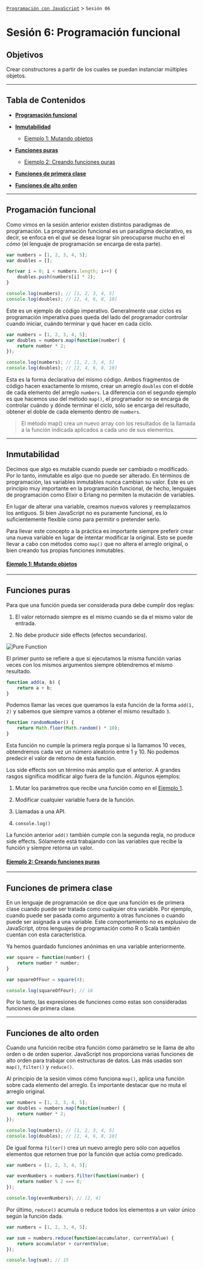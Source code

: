 
[`Programación con JavaScript`](../Readme.md) > `Sesión 06`

# Sesión 6: Programación funcional

## Objetivos

Crear constructores a partir de los cuales se puedan instanciar múltiples objetos.

---

## Tabla de Contenidos

- **[Programación funcional](#programación-funcional)**

- **[Inmutabilidad](#inmutabilidad)**

	- [Ejemplo 1: Mutando objetos](./Ejemplo-01)

- **[Funciones puras](#funciones-puras)**

	- [Ejemplo 2: Creando funciones puras](./Ejemplo-02)

- **[Funciones de primera clase](#funciones-de-primera-clase)**

- **[Funciones de alto orden](#funciones-de-alto-orden)**

---

## Progamación funcional

Como vimos en la sesión anterior existen distintos paradigmas de programación. La programación funcional es un paradigma declarativo, es decir, se enfoca en el _qué_ se desea lograr sin preocuparse mucho en el _cómo_ (el lenguaje de programación se encarga de esta parte).

```javascript
var numbers = [1, 2, 3, 4, 5];
var doubles = [];

for(var i = 0; i < numbers.length; i++) {
	doubles.push(numbers[i] * 2);
}

console.log(numbers); // [1, 2, 3, 4, 5]
console.log(doubles); // [2, 4, 6, 8, 10]
```

Este es un ejemplo de código imperativo. Generalmente usar ciclos es programación imperativa pues queda del lado del programador controlar cuando iniciar, cuándo terminar y qué hacer en cada ciclo.

```javascript
var numbers = [1, 2, 3, 4, 5];
var doubles = numbers.map(function(number) {
	return number * 2;
});

console.log(numbers); // [1, 2, 3, 4, 5]
console.log(doubles); // [2, 4, 6, 8, 10]
```

Esta es la forma declarativa del mismo código. Ambos fragmentos de código hacen exactamente lo mismo, crear un arreglo `doubles` con el doble de cada elemento del arreglo `numbers`. La diferencia con el segundo ejemplo es que hacemos uso del método `map()`, el programador no se encarga de controlar cuándo y dónde terminar el ciclo, sólo se encarga del resultado, obtener el doble de cada elemento dentro de `numbers`.

> El método map() crea un nuevo array con los resultados de la llamada a la función indicada aplicados a cada uno de sus elementos.

---

## Inmutabilidad

Decimos que algo es mutable cuando puede ser cambiado o modificado. Por lo tanto, inmutable es algo que no puede ser alterado. En términos de programación, las variables inmutables nunca cambian su valor. Este es un principio muy importante en la programación funcional, de hecho, lenguajes de programación como Elixir o Erlang no permiten la mutación de variables.

En lugar de alterar una variable, creamos nuevos valores y reemplazamos los antiguos. Si bien JavaScript no es puramente funcional, es lo suficientemente flexible como para permitir o pretender serlo.

Para llevar este concepto a la práctica es importante siempre preferir crear una nueva variable en lugar de intentar modificar la original. Esto se puede llevar a cabo con métodos como `map()` que no altera el arreglo original, o bien creando tus propias funciones inmutables.

#### [Ejemplo 1: Mutando objetos](./Ejemplo-01)

---

## Funciones puras

Para que una función pueda ser considerada pura debe cumplir dos reglas:

1. El valor retornado siempre es el mismo cuando se da el mismo valor de entrada.

2. No debe producir side effects (efectos secundarios).

![Pure Function](./assets/pure-function.png)

El primer punto se refiere a que si ejecutamos la misma función varias veces con los mismos argumentos siempre obtendremos el mismo resultado.

```javascript
function add(a, b) {
	return a + b;
}
```

Podemos llamar las veces que queramos la esta función de la forma `add(1, 2)` y sabemos que siempre vamos a obtener el mismo resultado `3`.

```javascript
function randomNumber() {
	return Math.floor(Math.random() * 10);
}
```

Esta función no cumple la primera regla porque si la llamamos 10 veces, obtendremos cada vez un número aleatorio entre 1 y 10. No podemos predecir el valor de retorno de esta función.

Los side effects son un término más amplio que el anterior. A grandes rasgos significa modificar algo fuera de la función. Algunos ejemplos:

1. Mutar los parámetros que recibe una función como en el [Ejemplo 1](./Ejemplo-01).

2. Modificar cualquier variable fuera de la función.

3. Llamadas a una API.

4. `console.log()`

La función anterior `add()` también cumple con la segunda regla, no produce side effects. Sólamente está trabajando con las variables que recibe la función y siempre retorna un valor.

#### [Ejemplo 2: Creando funciones puras](./Ejemplo-02)

---

## Funciones de primera clase

En un lenguaje de programación se dice que una función es de primera clase cuando puede ser tratada como cualquier otra variable. Por ejemplo, cuando puede ser pasada como argumento a otras funciones o cuando puede ser asignada a una variable. Este comportamiento no es explusivo de JavaScript, otros lenguajes de programación como R o Scala también cuentan con esta característica.

Ya hemos guardado funciones anónimas en una variable anteriormente.

```javascript
var square = function(number) {
	return number * number;
}

var squareOfFour = square(4);

console.log(squareOfFour); // 16
```

Por lo tanto, las expresiones de funciones como estas son consideradas funciones de primera clase.

---

## Funciones de alto orden

Cuando una función recibe otra función como parámetro se le llama de alto orden o de orden superior. JavaScript nos proporciona varias funciones de alto orden para trabajar con estructuras de datos. Las más usadas son `map()`, `filter()` y `reduce()`.

Al principio de la sesión vimos cómo funciona `map()`, aplica una función sobre cada elemento del arreglo. Es importante destacar que no muta el arreglo original.

```javascript
var numbers = [1, 2, 3, 4, 5];
var doubles = numbers.map(function(number) {
	return number * 2;
});

console.log(numbers); // [1, 2, 3, 4, 5]
console.log(doubles); // [2, 4, 6, 8, 10]
```

De igual forma `filter()` crea un nuevo arreglo pero sólo con aquellos elementos que retornen true por la función que actúa como predicado.

```JavaScript
var numbers = [1, 2, 3, 4, 5];

var evenNumbers = numbers.filter(function(number) {
	return number % 2 === 0;
});

console.log(evenNumbers); // [2, 4]
```

Por último, `reduce()` acumula o reduce todos los elementos a un valor único según la función dada.

```JavaScript
var numbers = [1, 2, 3, 4, 5];

var sum = numbers.reduce(function(accumulator, currentValue) {
	return accumulator + currentValue;
});

console.log(sum); // 15
```
